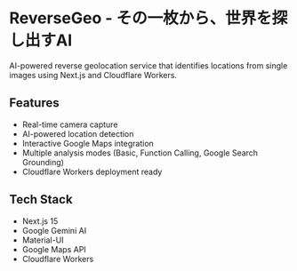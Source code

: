 # ReverseGeo - その一枚から、世界を探し出すAI

AI-powered reverse geolocation service that identifies locations from single images using Next.js and Cloudflare Workers.

## Features
- Real-time camera capture
- AI-powered location detection
- Interactive Google Maps integration
- Multiple analysis modes (Basic, Function Calling, Google Search Grounding)
- Cloudflare Workers deployment ready

## Tech Stack
- Next.js 15
- Google Gemini AI
- Material-UI
- Google Maps API
- Cloudflare Workers